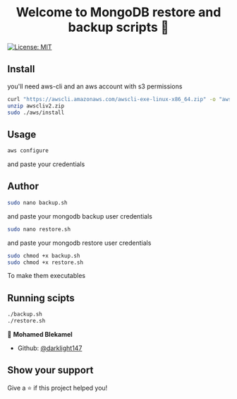 <h1 align="center">Welcome to MongoDB restore and backup scripts 👋</h1>
<p>
  <a href="#" target="_blank">
    <img alt="License: MIT" src="https://img.shields.io/badge/License-MIT-yellow.svg" />
  </a>
</p>

## Install

you'll need aws-cli and an aws account with s3 permissions
```sh
curl "https://awscli.amazonaws.com/awscli-exe-linux-x86_64.zip" -o "awscliv2.zip"
unzip awscliv2.zip
sudo ./aws/install
```
## Usage

```sh
aws configure
```

and paste your credentials
## Author

```sh
sudo nano backup.sh
```
and paste your mongodb backup user credentials

```sh
sudo nano restore.sh
```
and paste your mongodb restore user credentials

```sh
sudo chmod +x backup.sh
sudo chmod +x restore.sh
```

To make them executables

## Running scipts

```sh
./backup.sh
./restore.sh
```

👤 **Mohamed Blekamel**

* Github: [@darklight147](https://github.com/darklight147)

## Show your support

Give a ⭐️ if this project helped you!
